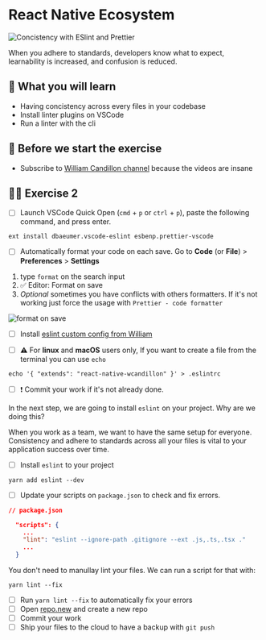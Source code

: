 # React Native Ecosystem

![Concistency with ESlint and Prettier](https://media.giphy.com/media/inEZXlAOb1TC8/giphy.gif)

When you adhere to standards, developers know what to expect, learnability is increased, and confusion is reduced.

## 📡 What you will learn

- Having concistency across every files in your codebase
- Install linter plugins on VSCode
- Run a linter with the cli

## 👾 Before we start the exercise

- Subscribe to [William Candillon channel](https://www.youtube.com/channel/UC806fwFWpiLQV5y-qifzHnA) because the videos are insane

## 👨‍🚀 Exercise 2

- [ ] Launch VSCode Quick Open (`cmd` + `p` or `ctrl` + `p`), paste the following command, and press enter.

```console
ext install dbaeumer.vscode-eslint esbenp.prettier-vscode
```

- [ ] Automatically format your code on each save. Go to **Code** (or **File**) > **Preferences** > **Settings**

1. type `format` on the search input
2. ✅ Editor: Format on save
3. _Optional_ sometimes you have conflicts with others formatters. If it's not working just force the usage with `Prettier - code formatter`

![format on save](https://raw.githubusercontent.com/flexbox/react-native-workshop/main/challenges/react-native-ecosystem/format-on-save.png)

- [ ] Install [eslint custom config from William](https://github.com/wcandillon/eslint-config-react-native-wcandillon#readme)

- [ ] ⚠️ For **linux** and **macOS** users only, If you want to create a file from the terminal you can use `echo`

```console
echo '{ "extends": "react-native-wcandillon" }' > .eslintrc
```

- [ ] ❗ Commit your work if it's not already done.

In the next step, we are going to install `eslint` on your project. Why are we doing this?

When you work as a team, we want to have the same setup for everyone. Consistency and adhere to standards across all your files is vital to your application success over time.

- [ ] Install `eslint` to your project

```console
yarn add eslint --dev
```

- [ ] Update your scripts on `package.json` to check and fix errors.

```json
// package.json

  "scripts": {
    ...
    "lint": "eslint --ignore-path .gitignore --ext .js,.ts,.tsx ."
    ...
  }
```

You don't need to manullay lint your files. We can run a script for that with:

```console
yarn lint --fix
```

- [ ] Run `yarn lint --fix` to automatically fix your errors
- [ ] Open [repo.new](https://repo.new) and create a new repo
- [ ] Commit your work
- [ ] Ship your files to the cloud to have a backup with `git push`
